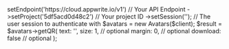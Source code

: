 <?php

use Getapp\Client;
use Getapp\Services\Avatars;

$client = (new Client())
    ->setEndpoint('https://cloud.appwrite.io/v1') // Your API Endpoint
    ->setProject('5df5acd0d48c2') // Your project ID
    ->setSession(''); // The user session to authenticate with

$avatars = new Avatars($client);

$result = $avatars->getQR(
    text: '<TEXT>',
    size: 1, // optional
    margin: 0, // optional
    download: false // optional
);